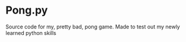# Pong.py
Source code for my, pretty bad, pong game. Made to test out my newly learned python skills
